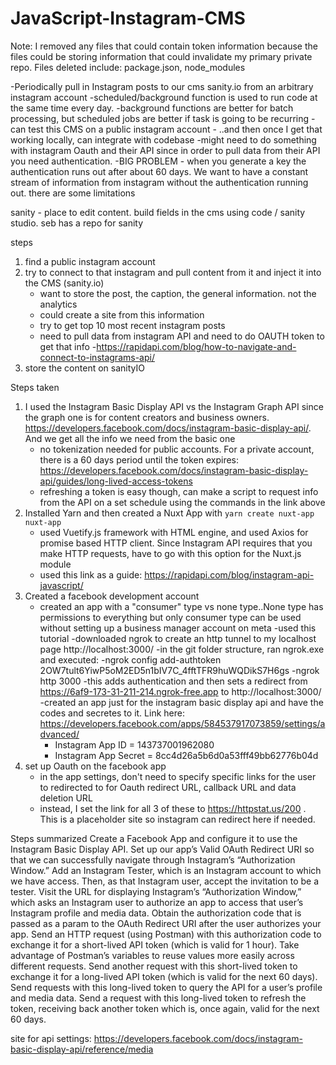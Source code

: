 # JavaScript-Instagram-CMS

Note: I removed any files that could contain token information because the files could be storing information that could invalidate my primary private repo. Files deleted include: package.json, node_modules


-Periodically pull in Instagram posts to our cms sanity.io from an arbitrary instagram account
-scheduled/background function is used to run code at the same time every day. 
	-background functions are better for batch processing, but scheduled jobs are better if task is going to be recurring
-can test this CMS on a public instagram account - ..and then once I get that working locally, can integrate with codebase
-might need to do something with instagram Oauth and their API since in order to pull data from their API you need authentication. 
-BIG PROBLEM - when you generate a key the authentication runs out after about 60 days. We want to have a constant stream of information from instagram without the authentication running out. there are some limitations

sanity - place to edit content. build fields in the cms using code / sanity studio. seb has a repo for sanity

steps 
1. find a public instagram account
2. try to connect to that instagram and pull content from it and inject it into the CMS (sanity.io)
	- want to store the post, the caption, the general information. not the analytics
	- could create a site from this information
	- try to get top 10 most recent instagram posts
	- need to pull data from instagram API and need to do OAUTH token to get that info
		-https://rapidapi.com/blog/how-to-navigate-and-connect-to-instagrams-api/
3. store the content on sanityIO




Steps taken
1. I used the Instagram Basic Display API vs the Instagram Graph API since the graph one is for content creators and business owners. https://developers.facebook.com/docs/instagram-basic-display-api/. And we get all the info we need from the basic one
	- no tokenization needed for public accounts. For a private account, there is a 60 days period until the token expires: https://developers.facebook.com/docs/instagram-basic-display-api/guides/long-lived-access-tokens
	- refreshing a token is easy though, can make a script to request info from the API on a set schedule using the commands in the link above
2. Installed Yarn and then created a Nuxt App with `yarn create nuxt-app nuxt-app`
	- used Vuetify.js framework with HTML engine, and used Axios for promise based HTTP client. Since Instagram API requires that you make HTTP requests, have to go with this option for the Nuxt.js module
	- used this link as a guide: https://rapidapi.com/blog/instagram-api-javascript/
3. Created a facebook development account
	- created an app with a "consumer" type vs none type..None type has permissions to everything but only consumer type can be used without setting up a business manager account on meta
	-used this tutorial
	-downloaded ngrok to create an http tunnel to my localhost page http://localhost:3000/
	-in the git folder structure, ran ngrok.exe and executed:
		-ngrok config add-authtoken 2OW7tult6YiwP5oM2ED5n1bIV7C_4fftTFR9huWQDikS7H6gs
		-ngrok http 3000
			-this adds authentication and then sets a redirect from https://6af9-173-31-211-214.ngrok-free.app to http://localhost:3000/
	-created an app just for the instagram basic display api and have the codes and secretes to it. Link here: https://developers.facebook.com/apps/584537917073859/settings/advanced/
		- Instagram App ID = 143737001962080
		- Instagram App Secret = 8cc4d26a5b6d0a53fff49bb62776b04d
4. set up Oauth on the facebook app
	- in the app settings, don't need to specify specific links for the user to redirected to for Oauth redirect URL, callback URL and data deletion URL
	- instead, I set the link for all 3 of these to https://httpstat.us/200 . This is a placeholder site so instagram can redirect here if needed.



Steps summarized
Create a Facebook App and configure it to use the Instagram Basic Display API.
Set up our app’s Valid OAuth Redirect URI so that we can successfully navigate through Instagram’s “Authorization Window.”
Add an Instagram Tester, which is an Instagram account to which we have access. Then, as that Instagram user, accept the invitation to be a tester.
Visit the URL for displaying Instagram’s “Authorization Window,” which asks an Instagram user to authorize an app to access that user’s Instagram profile and media data.
Obtain the authorization code that is passed as a param to the OAuth Redirect URI after the user authorizes your app.
Send an HTTP request (using Postman) with this authorization code to exchange it for a short-lived API token (which is valid for 1 hour).
Take advantage of Postman’s variables to reuse values more easily across different requests.
Send another request with this short-lived token to exchange it for a long-lived API token (which is valid for the next 60 days).
Send requests with this long-lived token to query the API for a user’s profile and media data.
Send a request with this long-lived token to refresh the token, receiving back another token which is, once again, valid for the next 60 days.



site for api settings: https://developers.facebook.com/docs/instagram-basic-display-api/reference/media
